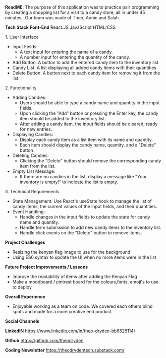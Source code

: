 
**ReadME**:
The purpose of this application was to practice pair programming by creating a shopping list for a visit to a candy store, all in under 45 minutes . Our team was made of Theo, Annie and Salah. 

**Tech Stack**
**Font-End**
React.JS
JavaScript
HTML/CSS

1.⁠ ⁠User Interface
   - Input Fields: 
     - A text input for entering the name of a candy.
     - A number input for entering the quantity of the candy.
   - Add Button: A button to add the entered candy item to the inventory list.
   - Candy List: A list displaying all added candy items with their quantities.
   - Delete Button: A button next to each candy item for removing it from the list.

2.⁠ ⁠Functionality
   - Adding Candies: 
     - Users should be able to type a candy name and quantity in the input fields.
     - Upon clicking the "Add" button or pressing the Enter key, the candy item should be added to the inventory list.
     - After adding a candy item, the input fields should be cleared, ready for new entries.
   - Displaying Candies:
     - Display each candy item as a list item with its name and quantity.
     - Each item should display the candy name, quantity, and a "Delete" button.
   - Deleting Candies:
     - Clicking the "Delete" button should remove the corresponding candy item from the list.
   - Empty List Message:
     - If there are no candies in the list, display a message like "Your inventory is empty!" to indicate the list is empty.

3.⁠ ⁠Technical Requirements
   - State Management: Use React's useState hook to manage the list of candy items, the current values of the input fields, and their quantities.
   - Event Handling: 
     - Handle changes in the input fields to update the state for candy name and quantity.
     - Handle form submission to add new candy items to the inventory list.
     - Handle click events on the "Delete" button to remove items.
    

**Project Challenges**
- Resizing the kenyan flag image to use for the background
- Using ES6 syntax to update the UI when no more items were in the list


**Future Project Improvements / Lessons**
- Improve the readability of items after adding the Kenyan Flag
- Make a moodboard / pintrest board for the colours,fonts, emoji's to use to deploy


**Overall Experience**
- Enjoyable working as a team on code. We covered each others blind spots and made for a more creative end product. 

  
**Social Channels**


**LinkedIN**
https://www.linkedin.com/in/theo-dryden-bb6526114/

**Github**
https://github.com/theodryden

**Coding Newsletter**
https://theodrydentech.substack.com/
